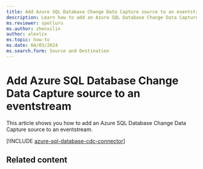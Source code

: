 ```yaml
---
title: Add Azure SQL Database Change Data Capture source to an eventstream
description: Learn how to add an Azure SQL Database Change Data Capture source to an eventstream.
ms.reviewer: spelluru
ms.author: zhenxilin
author: alexlzx
ms.topic: how-to
ms.date: 04/03/2024
ms.search.form: Source and Destination
---
```


# Add Azure SQL Database Change Data Capture source to an eventstream
This article shows you how to add an Azure SQL Database Change Data Capture source to an eventstream.

[!INCLUDE [azure-sql-database-cdc-connector](./includes/azure-sql-database-cdc-source-connector.md)]

## Related content


